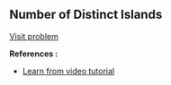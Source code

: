 ## Number of Distinct Islands

[Visit problem](https://practice.geeksforgeeks.org/problems/number-of-distinct-islands/1)

**References :**<br>

-   [Learn from video tutorial](https://www.youtube.com/watch?v=7zmgQSJghpo&list=PLgUwDviBIf0oE3gA41TKO2H5bHpPd7fzn&index=16)
